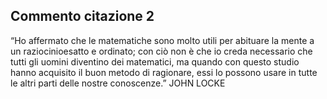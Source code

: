 ## Commento citazione 2

“Ho affermato che le matematiche sono molto utili per abituare la mente a un raziocinioesatto e ordinato; con ciò non è che io creda necessario che tutti gli uomini diventino dei matematici, ma quando con questo studio hanno acquisito il buon metodo di ragionare, essi lo possono usare in tutte le altri parti delle nostre conoscenze.”
JOHN LOCKE

